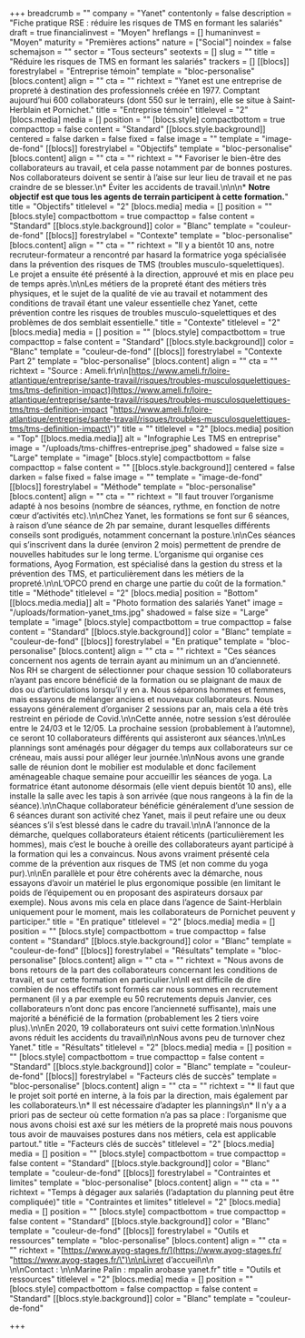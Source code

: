 +++
breadcrumb = ""
company = "Yanet"
contentonly = false
description = "Fiche pratique RSE : réduire les risques de TMS en formant les salariés"
draft = true
financialinvest = "Moyen"
hreflangs = []
humaninvest = "Moyen"
maturity = "Premières actions"
nature = ["Social"]
noindex = false
schemajson = ""
sector = "Tous secteurs"
seotexts = []
slug = ""
title = "Réduire les risques de TMS en formant les salariés"
trackers = []
[[blocs]]
forestrylabel = "Entreprise témoin"
template = "bloc-personalise"
[blocs.content]
align = ""
cta = ""
richtext = "Yanet est une entreprise de propreté à destination des professionnels créée en 1977. Comptant aujourd’hui 600 collaborateurs (dont 550 sur le terrain), elle se situe à Saint-Herblain et Pornichet."
title = "Entreprise témoin"
titlelevel = "2"
[blocs.media]
media = []
position = ""
[blocs.style]
compactbottom = true
compacttop = false
content = "Standard"
[[blocs.style.background]]
centered = false
darken = false
fixed = false
image = ""
template = "image-de-fond"
[[blocs]]
forestrylabel = "Objectifs"
template = "bloc-personalise"
[blocs.content]
align = ""
cta = ""
richtext = "* Favoriser le bien-être des collaborateurs au travail, et cela passe notamment par de bonnes postures. Nos collaborateurs doivent se sentir à l’aise sur leur lieu de travail et ne pas craindre de se blesser.\n* Éviter les accidents de travail.\n\n\n* **Notre objectif est que tous les agents de terrain participent à cette formation.**"
title = "Objectifs"
titlelevel = "2"
[blocs.media]
media = []
position = ""
[blocs.style]
compactbottom = true
compacttop = false
content = "Standard"
[[blocs.style.background]]
color = "Blanc"
template = "couleur-de-fond"
[[blocs]]
forestrylabel = "Contexte"
template = "bloc-personalise"
[blocs.content]
align = ""
cta = ""
richtext = "Il y a bientôt 10 ans, notre recruteur-formateur a rencontré par hasard la formatrice yoga spécialisée dans la prévention des risques de TMS (troubles musculo-squelettiques). Le projet a ensuite été présenté à la direction, approuvé et mis en place peu de temps après.\n\nLes métiers de la propreté étant des métiers très physiques, et le sujet de la qualité de vie au travail et notamment des conditions de travail étant une valeur essentielle chez Yanet, cette prévention contre les risques de troubles musculo-squelettiques et des problèmes de dos semblait essentielle."
title = "Contexte"
titlelevel = "2"
[blocs.media]
media = []
position = ""
[blocs.style]
compactbottom = true
compacttop = false
content = "Standard"
[[blocs.style.background]]
color = "Blanc"
template = "couleur-de-fond"
[[blocs]]
forestrylabel = "Contexte Part 2"
template = "bloc-personalise"
[blocs.content]
align = ""
cta = ""
richtext = "Source : Ameli.fr\n\n[https://www.ameli.fr/loire-atlantique/entreprise/sante-travail/risques/troubles-musculosquelettiques-tms/tms-definition-impact](https://www.ameli.fr/loire-atlantique/entreprise/sante-travail/risques/troubles-musculosquelettiques-tms/tms-definition-impact \"https://www.ameli.fr/loire-atlantique/entreprise/sante-travail/risques/troubles-musculosquelettiques-tms/tms-definition-impact\")"
title = ""
titlelevel = "2"
[blocs.media]
position = "Top"
[[blocs.media.media]]
alt = "Infographie Les TMS en entreprise"
image = "/uploads/tms-chiffres-entreprise.jpeg"
shadowed = false
size = "Large"
template = "image"
[blocs.style]
compactbottom = false
compacttop = false
content = ""
[[blocs.style.background]]
centered = false
darken = false
fixed = false
image = ""
template = "image-de-fond"
[[blocs]]
forestrylabel = "Méthode"
template = "bloc-personalise"
[blocs.content]
align = ""
cta = ""
richtext = "Il faut trouver l’organisme adapté à nos besoins (nombre de séances, rythme, en fonction de notre cœur d’activités etc).\n\nChez Yanet, les formations se font sur 6 séances, à raison d’une séance de 2h par semaine, durant lesquelles différents conseils sont prodigués, notamment concernant la posture.\n\nCes séances qui s’inscrivent dans la durée (environ 2 mois) permettent de prendre de nouvelles habitudes sur le long terme. L’organisme qui organise ces formations, Ayog Formation, est spécialisé dans la gestion du stress et la prévention des TMS, et particulièrement dans les métiers de la propreté.\n\nL’OPCO prend en charge une partie du coût de la formation."
title = "Méthode"
titlelevel = "2"
[blocs.media]
position = "Bottom"
[[blocs.media.media]]
alt = "Photo formation des salariés Yanet"
image = "/uploads/formation-yanet_tms.jpg"
shadowed = false
size = "Large"
template = "image"
[blocs.style]
compactbottom = true
compacttop = false
content = "Standard"
[[blocs.style.background]]
color = "Blanc"
template = "couleur-de-fond"
[[blocs]]
forestrylabel = "En pratique"
template = "bloc-personalise"
[blocs.content]
align = ""
cta = ""
richtext = "Ces séances concernent nos agents de terrain ayant au minimum un an d’ancienneté. Nos RH se chargent de sélectionner pour chaque session 10 collaborateurs n’ayant pas encore bénéficié de la formation ou se plaignant de maux de dos ou d’articulations lorsqu’il y en a. Nous séparons hommes et femmes, mais essayons de mélanger anciens et nouveaux collaborateurs. Nous essayons généralement d’organiser 2 sessions par an, mais cela a été très restreint en période de Covid.\n\nCette année, notre session s’est déroulée entre le 24/03 et le 12/05. La prochaine session (probablement à l’automne), ce seront 10 collaborateurs différents qui assisteront aux séances.\n\nLes plannings sont aménagés pour dégager du temps aux collaborateurs sur ce créneau, mais aussi pour alléger leur journée.\n\nNous avons une grande salle de réunion dont le mobilier est modulable et donc facilement aménageable chaque semaine pour accueillir les séances de yoga. La formatrice étant autonome désormais (elle vient depuis bientôt 10 ans), elle installe la salle avec les tapis à son arrivée (que nous rangeons à la fin de la séance).\n\nChaque collaborateur bénéficie généralement d’une session de 6 séances durant son activité chez Yanet, mais il peut refaire une ou deux séances s’il s’est blessé dans le cadre du travail.\n\nA l’annonce de la démarche, quelques collaborateurs étaient réticents (particulièrement les hommes), mais c’est le bouche à oreille des collaborateurs ayant participé à la formation qui les a convaincus. Nous avons vraiment présenté cela comme de la prévention aux risques de TMS (et non comme du yoga pur).\n\nEn parallèle et pour être cohérents avec la démarche, nous essayons d’avoir un matériel le plus ergonomique possible (en limitant le poids de l’équipement ou en proposant des aspirateurs dorsaux par exemple). Nous avons mis cela en place dans l’agence de Saint-Herblain uniquement pour le moment, mais les collaborateurs de Pornichet peuvent y participer."
title = "En pratique"
titlelevel = "2"
[blocs.media]
media = []
position = ""
[blocs.style]
compactbottom = true
compacttop = false
content = "Standard"
[[blocs.style.background]]
color = "Blanc"
template = "couleur-de-fond"
[[blocs]]
forestrylabel = "Résultats"
template = "bloc-personalise"
[blocs.content]
align = ""
cta = ""
richtext = "Nous avons de bons retours de la part des collaborateurs concernant les conditions de travail, et sur cette formation en particulier.\n\nIl est difficile de dire combien de nos effectifs sont formés car nous sommes en recrutement permanent (il y a par exemple eu 50 recrutements depuis Janvier, ces collaborateurs n’ont donc pas encore l’ancienneté suffisante), mais une majorité a bénéficié de la formation (probablement les 2 tiers voire plus).\n\nEn 2020, 19 collaborateurs ont suivi cette formation.\n\nNous avons réduit les accidents du travail\n\nNous avons peu de turnover chez Yanet."
title = "Résultats"
titlelevel = "2"
[blocs.media]
media = []
position = ""
[blocs.style]
compactbottom = true
compacttop = false
content = "Standard"
[[blocs.style.background]]
color = "Blanc"
template = "couleur-de-fond"
[[blocs]]
forestrylabel = "Facteurs clés de succès"
template = "bloc-personalise"
[blocs.content]
align = ""
cta = ""
richtext = "* Il faut que le projet soit porté en interne, à la fois par la direction, mais également par les collaborateurs.\n* Il est nécessaire d’adapter les plannings\n* Il n’y a a priori pas de secteur où cette formation n’a pas sa place : l’organisme que nous avons choisi est axé sur les métiers de la propreté mais nous pouvons tous avoir de mauvaises postures dans nos métiers, cela est applicable partout."
title = "Facteurs clés de succès"
titlelevel = "2"
[blocs.media]
media = []
position = ""
[blocs.style]
compactbottom = true
compacttop = false
content = "Standard"
[[blocs.style.background]]
color = "Blanc"
template = "couleur-de-fond"
[[blocs]]
forestrylabel = "Contraintes et limites"
template = "bloc-personalise"
[blocs.content]
align = ""
cta = ""
richtext = "Temps à dégager aux salariés (l’adaptation du planning peut être compliquée)"
title = "Contraintes et limites"
titlelevel = "2"
[blocs.media]
media = []
position = ""
[blocs.style]
compactbottom = true
compacttop = false
content = "Standard"
[[blocs.style.background]]
color = "Blanc"
template = "couleur-de-fond"
[[blocs]]
forestrylabel = "Outils et ressources"
template = "bloc-personalise"
[blocs.content]
align = ""
cta = ""
richtext = "[https://www.ayog-stages.fr/](https://www.ayog-stages.fr/ \"https://www.ayog-stages.fr/\")\n\nLivret d’accueil\n\n<br>\n\nContact : \n\nMarine Palin : mpalin arobase yanet.fr"
title = "Outils et ressources"
titlelevel = "2"
[blocs.media]
media = []
position = ""
[blocs.style]
compactbottom = false
compacttop = false
content = "Standard"
[[blocs.style.background]]
color = "Blanc"
template = "couleur-de-fond"

+++
